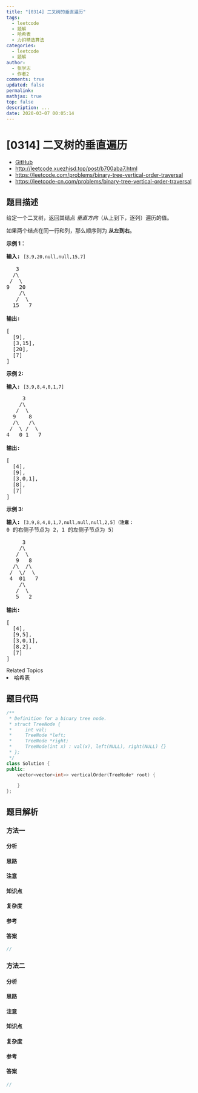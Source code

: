 ```yaml
---
title: "[0314] 二叉树的垂直遍历"
tags:
  - leetcode
  - 题解
  - 哈希表
  - 力扣精选算法
categories:
  - leetcode
  - 题解
author:
  - 张学志
  - 作者2
comments: true
updated: false
permalink:
mathjax: true
top: false
description: ...
date: 2020-03-07 00:05:14
---
```



# [0314] 二叉树的垂直遍历
* [GitHub](https://github.com/algoboy101/LeetCodeCrowdsource/tree/master/_posts/QA/%5B0314%5D%20%E4%BA%8C%E5%8F%89%E6%A0%91%E7%9A%84%E5%9E%82%E7%9B%B4%E9%81%8D%E5%8E%86.md)
* http://leetcode.xuezhisd.top/post/b700aba7.html
* https://leetcode.com/problems/binary-tree-vertical-order-traversal
* https://leetcode-cn.com/problems/binary-tree-vertical-order-traversal


## 题目描述

<p>给定一个二叉树，返回其结点&nbsp;<em>垂直方向</em>（从上到下，逐列）遍历的值。</p>

<p>如果两个结点在同一行和列，那么顺序则为&nbsp;<strong>从左到右</strong>。</p>

<p><strong>示例 1：</strong></p>

<pre><strong>输入:</strong> <code>[3,9,20,null,null,15,7]
</code>
   3
  /\
 /  \
9   20
    /\
   /  \
  15   7 

<strong>输出:
</strong>
[
  [9],
  [3,15],
  [20],
  [7]
]
</pre>

<p><strong>示例&nbsp;2:</strong></p>

<pre><strong>输入: </strong><code>[3,9,8,4,0,1,7]

</code>     3
    /\
   /  \
  9    8
  /\   /\
 /  \ /  \
4   0 1   7 

<strong>输出:</strong>

[
  [4],
  [9],
  [3,0,1],
  [8],
  [7]
]
</pre>

<p><strong>示例 3:</strong></p>

<pre><strong>输入:</strong> <code>[3,9,8,4,0,1,7,null,null,null,2,5]（<strong>注意：</strong></code>0 的右侧子节点为 2，1 的左侧子节点为 5）

     3
    /\
   /  \
   9   8
  /\  /\
 /  \/  \
 4  01   7
    /\
   /  \
   5   2

<strong>输出:</strong>

[
  [4],
  [9,5],
  [3,0,1],
  [8,2],
  [7]
]
</pre>
<div><div>Related Topics</div><div><li>哈希表</li></div></div>


## 题目代码

```cpp
/**
 * Definition for a binary tree node.
 * struct TreeNode {
 *     int val;
 *     TreeNode *left;
 *     TreeNode *right;
 *     TreeNode(int x) : val(x), left(NULL), right(NULL) {}
 * };
 */
class Solution {
public:
    vector<vector<int>> verticalOrder(TreeNode* root) {

    }
};
```


## 题目解析


### 方法一

#### 分析

#### 思路

#### 注意

#### 知识点

#### 复杂度

#### 参考

#### 答案

```cpp
//
```


### 方法二

#### 分析

#### 思路

#### 注意

#### 知识点

#### 复杂度

#### 参考

#### 答案

```cpp
//
```


